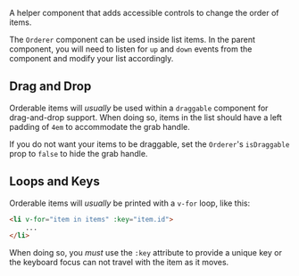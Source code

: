 
A helper component that adds accessible controls to change the order of items.

The `Orderer` component can be used inside list items. In the parent component, you will need to listen for `up` and `down` events from the component and modify your list accordingly.

## Drag and Drop

Orderable items will _usually_ be used within a `draggable` component for drag-and-drop support. When doing so, items in the list should have a left padding of `4em` to accommodate the grab handle.

If you do not want your items to be draggable, set the `Orderer`'s `isDraggable` prop to `false` to hide the grab handle.

## Loops and Keys

Orderable items will _usually_ be printed with a `v-for` loop, like this:

```html
<li v-for="item in items" :key="item.id">
	...
</li>
```

When doing so, you _must_ use the `:key` attribute to provide a unique key or the keyboard focus can not travel with the item as it moves.
